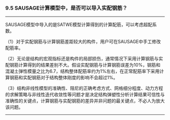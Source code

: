 ﻿### 9.5  SAUSAGE计算模型中，是否可以导入实配钢筋？---
SAUSAGE模型中导入的是SATWE模型计算得到的计算配筋，可以考虑超配系数。（1）对于实配钢筋与计算钢筋差距较大的构件，用户可在SAUSAGE中手工修改配筋率。（2）无论是结构的宏观指标还是构件的局部损伤，通常情况下采用计算钢筋与实配钢筋计算得到的结果差别不大。假设实配钢筋与计算钢筋误差为10%，钢筋和混凝土弹性模量之比为6.7，结构整体配筋率约为1%左右，在正常配筋率下采用计算钢筋和实配钢筋对于结构整体刚度的影响不会超过1%。（3）结构非线性模型的准确性、阻尼的正确考虑方式、网格细分程度、动力方程的求解策略与非线性迭代收敛性等问题才是决定结构弹塑性分析计算结果可信性与准确性的关键点，计算钢筋与实配钢筋的差异并非问题的最关键点，不必人为放大该问题。---

